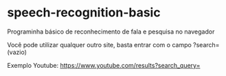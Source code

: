 # speech-recognition-basic
Programinha básico de reconhecimento de fala e pesquisa no navegador

Você pode utilizar qualquer outro site, basta entrar com o campo ?search= (vazio)

Exemplo Youtube: https://www.youtube.com/results?search_query=
